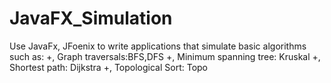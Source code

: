 # JavaFX_Simulation
Use JavaFx, JFoenix to write applications that simulate basic algorithms such as:
+, Graph traversals:BFS,DFS
+, Minimum spanning tree: Kruskal
+, Shortest path: Dijkstra
+, Topological Sort: Topo
